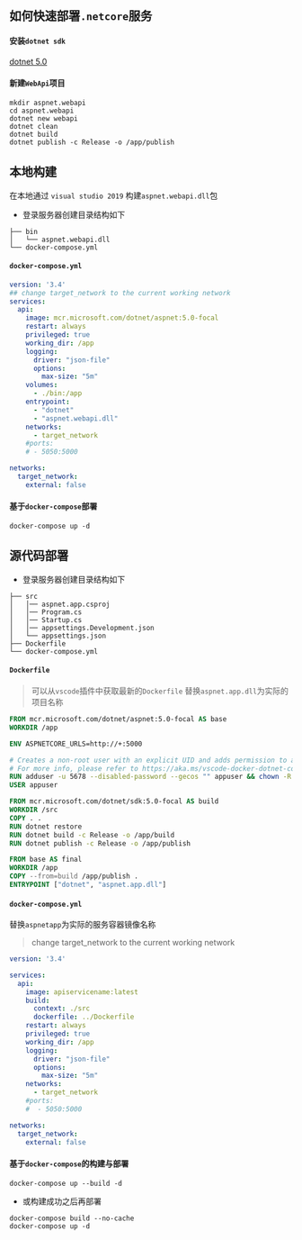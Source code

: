 ## 如何快速部署`.netcore`服务

#### 安装`dotnet sdk`
[dotnet 5.0](https://dotnet.microsoft.com/download/dotnet/5.0)


#### 新建`WebApi`项目
```shell
mkdir aspnet.webapi
cd aspnet.webapi
dotnet new webapi 
dotnet clean 
dotnet build
dotnet publish -c Release -o /app/publish
```

## 本地构建
在本地通过 `visual studio 2019` 构建`aspnet.webapi.dll`包

- 登录服务器创建目录结构如下
```
├── bin
│   └── aspnet.webapi.dll
└── docker-compose.yml
```

#### `docker-compose.yml`
```YAML
version: '3.4'
## change target_network to the current working network
services:
  api:
    image: mcr.microsoft.com/dotnet/aspnet:5.0-focal
    restart: always
    privileged: true
    working_dir: /app
    logging: 
      driver: "json-file"
      options:
        max-size: "5m"
    volumes:
      - ./bin:/app
    entrypoint: 
      - "dotnet"
      - "aspnet.webapi.dll"
    networks: 
      - target_network
    #ports:
    # - 5050:5000

networks: 
  target_network:
    external: false  
```

#### 基于`docker-compose`部署
```shell
docker-compose up -d
```

## 源代码部署
- 登录服务器创建目录结构如下
```
├── src
│   │── aspnet.app.csproj
│   │── Program.cs
│   │── Startup.cs
│   │── appsettings.Development.json
│   └── appsettings.json 
├── Dockerfile
└── docker-compose.yml
```

#### `Dockerfile`
> 可以从`vscode`插件中获取最新的`Dockerfile`
替换`aspnet.app.dll`为实际的项目名称
```Dockerfile
FROM mcr.microsoft.com/dotnet/aspnet:5.0-focal AS base
WORKDIR /app

ENV ASPNETCORE_URLS=http://+:5000

# Creates a non-root user with an explicit UID and adds permission to access the /app folder
# For more info, please refer to https://aka.ms/vscode-docker-dotnet-configure-containers
RUN adduser -u 5678 --disabled-password --gecos "" appuser && chown -R appuser /app
USER appuser

FROM mcr.microsoft.com/dotnet/sdk:5.0-focal AS build
WORKDIR /src
COPY . .
RUN dotnet restore
RUN dotnet build -c Release -o /app/build
RUN dotnet publish -c Release -o /app/publish

FROM base AS final
WORKDIR /app
COPY --from=build /app/publish .
ENTRYPOINT ["dotnet", "aspnet.app.dll"]
```

#### `docker-compose.yml`
替换`aspnetapp`为实际的服务容器镜像名称
> change target_network to the current working network
```YAML
version: '3.4'

services:
  api:
    image: apiservicename:latest
    build:
      context: ./src
      dockerfile: ../Dockerfile
    restart: always
    privileged: true
    working_dir: /app
    logging: 
      driver: "json-file"
      options:
        max-size: "5m"
    networks: 
      - target_network
    #ports:
    #  - 5050:5000

networks: 
  target_network:
    external: false
```

#### 基于`docker-compose`的构建与部署
```shell
docker-compose up --build -d
```

- 或构建成功之后再部署
```shell
docker-compose build --no-cache
docker-compose up -d
```
